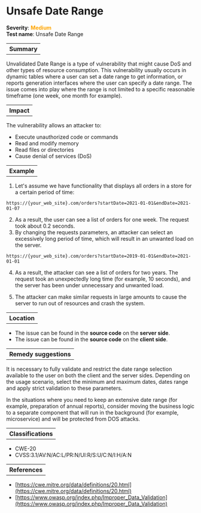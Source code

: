 # Unsafe Date Range

<b>Severity</b>: <b><font color="orange">Medium</font></b><br>
<b>Test name</b>: Unsafe Date Range

<table id="simple-table">
    <tr>
        <th><strong>Summary</strong></th>
    </tr>
</table>

Unvalidated Date Range is a type of vulnerability that might cause DoS and other types of resource consumption. This vulnerability usually occurs in dynamic tables where a user can set a date range to get information, or reports generation interfaces where the user can specify a date range. The issue comes into play where the range is not limited to a specific reasonable timeframe (one week, one month for example). 

<table id="simple-table">
    <tr>
        <th><strong>Impact</strong></th>
    </tr>
</table>

The vulnerability allows an attacker to:
* Execute unauthorized code or commands
* Read and modify memory
* Read files or directories
* Cause denial of services (DoS)

<table id="simple-table">
    <tr>
        <th><strong>Example</strong></th>
    </tr>
</table>

1. Let's assume we have functionality that displays all orders in a store for a certain period of time: 
```
https://{your_web_site}.com/orders?startDate=2021-01-01&endDate=2021-01-07
```
2. As a result, the user can see a list of orders for one week. The request took about 0.2 seconds. 
3. By changing the requests parameters, an attacker can select an excessively long period of time, which will result in an unwanted load on the server. 
```
https://{your_web_site}.com/orders?startDate=2019-01-01&endDate=2021-01-01
```
4. As a result, the attacker can see a list of orders for two years. The request took an unexpectedly long time (for example, 10 seconds), and the server has been under unnecessary and unwanted load.

5. The attacker can make similar requests in large amounts to cause the server to run out of resources and crash the system.


<table id="simple-table">
    <tr>
        <th><strong>Location</strong></th>
    </tr>
</table>

* The issue can be found in the **source code** on the **server side**.
* The issue can be found in the **source code** on the **client side**.

<table id="simple-table">
    <tr>
        <th><strong>Remedy suggestions</strong></th>
    </tr>
</table>

It is necessary to fully validate and restrict the date range selection available to the user on both the client and the server sides. Depending on the usage scenario, select the minimum and maximum dates, dates range and apply strict validation to these parameters. 

In the situations where you need to keep an extensive date range (for example, preparation of annual reports), consider moving the business logic to a separate component that will run in the background (for example, microservice) and will be protected from DOS attacks.


<table id="simple-table">
    <tr>
        <th><strong>Classifications</strong></th>
    </tr>
</table>

* CWE-20
* CVSS:3.1/AV:N/AC:L/PR:N/UI:R/S:U/C:N/I:H/A:N


<table id="simple-table">
    <tr>
        <th><strong>References</strong></th>
    </tr>
</table>

* [https://cwe.mitre.org/data/definitions/20.html](https://cwe.mitre.org/data/definitions/20.html)
* [https://www.owasp.org/index.php/Improper_Data_Validation](https://www.owasp.org/index.php/Improper_Data_Validation)
